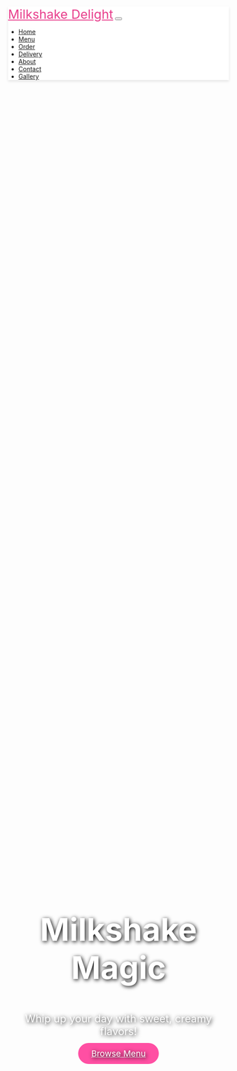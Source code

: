 <!DOCTYPE html>
<html lang="en">
<head>
  <meta charset="UTF-8" />
  <meta name="viewport" content="width=device-width, initial-scale=1.0"/>
  <title>Milkshake Delight - Home</title>
  <link href="https://cdn.jsdelivr.net/npm/bootstrap@5.3.3/dist/css/bootstrap.min.css" rel="stylesheet">
  <link href="https://fonts.googleapis.com/css2?family=Pacifico&display=swap" rel="stylesheet">
  <style>
    * {
      scroll-behavior: smooth;
    }

    body {
      font-family: 'Segoe UI', sans-serif;
      background-color: #fff0f5;
    }

    .navbar {
      background-color: #ffffff;
      box-shadow: 0 3px 6px rgba(0,0,0,0.1);
    }

    .navbar-brand {
      font-family: 'Pacifico', cursive;
      font-size: 1.8rem;
      color: #e83e8c !important;
    }

    .hero {
      background: url('https://images.unsplash.com/photo-1589927986089-35812386e9c7?auto=format&fit=crop&w=1950&q=80') no-repeat center center/cover;
      height: 100vh;
      display: flex;
      align-items: center;
      justify-content: center;
      text-align: center;
      color: #fff;
      text-shadow: 2px 2px 10px #000;
      animation: zoomin 10s infinite alternate;
    }

    @keyframes zoomin {
      0% { background-size: 100%; }
      100% { background-size: 110%; }
    }

    .hero h1 {
      font-size: 4.5rem;
      font-weight: bold;
    }

    .hero p {
      font-size: 1.5rem;
      margin-top: 15px;
    }

    .btn-hero {
      margin-top: 25px;
      font-size: 1.2rem;
      padding: 12px 30px;
      background-color: #ff4fa3;
      color: #fff;
      border: none;
      border-radius: 50px;
      transition: 0.3s ease;
    }

    .btn-hero:hover {
      background-color: #e83e8c;
    }

    .features {
      padding: 80px 0;
      background-color: #fff;
    }

    .feature-card {
      padding: 40px 25px;
      border-radius: 15px;
      background-color: #fff0f5;
      box-shadow: 0 4px 8px rgba(0,0,0,0.05);
      transition: transform 0.3s ease;
    }

    .feature-card:hover {
      transform: scale(1.05);
    }

    .feature-card img {
      width: 80px;
      margin-bottom: 20px;
    }

    footer {
      background-color: #ffedf5;
      padding: 25px 10px;
      text-align: center;
      font-size: 14px;
      color: #555;
    }
  </style>
</head>
<body>

<!-- Navbar -->
<nav class="navbar navbar-expand-lg navbar-light sticky-top">
  <div class="container">
    <a class="navbar-brand" href="#">Milkshake Delight</a>
    <button class="navbar-toggler" type="button" data-bs-toggle="collapse" data-bs-target="#navCollapse">
      <span class="navbar-toggler-icon"></span>
    </button>
    <div class="collapse navbar-collapse" id="navCollapse">
      <ul class="navbar-nav ms-auto">
        <li class="nav-item"><a class="nav-link active" href="#">Home</a></li>
        <li class="nav-item"><a class="nav-link" href="menu.html">Menu</a></li>
        <li class="nav-item"><a class="nav-link" href="order.html">Order</a></li>
        <li class="nav-item"><a class="nav-link" href="delivery.html">Delivery</a></li>
        <li class="nav-item"><a class="nav-link" href="about.html">About</a></li>
        <li class="nav-item"><a class="nav-link" href="contact.html">Contact</a></li>
        <li class="nav-item"><a class="nav-link" href="gallery.html">Gallery</a></li>
      </ul>
    </div>
  </div>
</nav>

<!-- Hero Banner -->
<section class="hero">
  <div>
    <h1>Milkshake Magic</h1>
    <p>Whip up your day with sweet, creamy flavors!</p>
    <a href="menu.html" class="btn btn-hero">Browse Menu</a>
  </div>
</section>

<!-- Features -->
<section class="features">
  <div class="container text-center">
    <h2 class="fw-bold mb-5 text-dark">Why People Love Us</h2>
    <div class="row g-4">
      <div class="col-md-4">
        <div class="feature-card">
          <img src="https://img.icons8.com/color/96/milk-bottle.png" alt="milk" />
          <h5>Fresh Dairy</h5>
          <p>Only the freshest ingredients go into our shakes. 100% organic milk every time!</p>
        </div>
      </div>
      <div class="col-md-4">
        <div class="feature-card">
          <img src="https://img.icons8.com/color/96/ice-cream-bar.png" alt="flavors" />
          <h5>Endless Flavors</h5>
          <p>From chocolate fudge to tropical mango, explore our wide range of flavors!</p>
        </div>
      </div>
      <div class="col-md-4">
        <div class="feature-card">
          <img src="https://img.icons8.com/color/96/delivery-scooter.png" alt="delivery" />
          <h5>Fast Delivery</h5>
          <p>Your shakes delivered within 30 minutes, cold and creamy — guaranteed!</p>
        </div>
      </div>
    </div>
  </div>
</section>

<!-- Footer -->
<footer>
  <div class="container">
    <p>© 2025 Milkshake Delight | Crafted with ❤️ in London</p>
  </div>
</footer>

<!-- Scripts -->
<script src="https://cdn.jsdelivr.net/npm/bootstrap@5.3.3/dist/js/bootstrap.bundle.min.js"></script>
</body>
</html>
